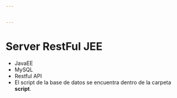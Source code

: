 ```yaml
---


---
```


<h1 id="server-restful-jee">Server RestFul JEE</h1>
<ul>
<li>JavaEE</li>
<li>MySQL</li>
<li>Restful API</li>
<li>El script de la base de datos se encuentra dentro de la carpeta<br>
<strong>script</strong>.</li>
</ul>

